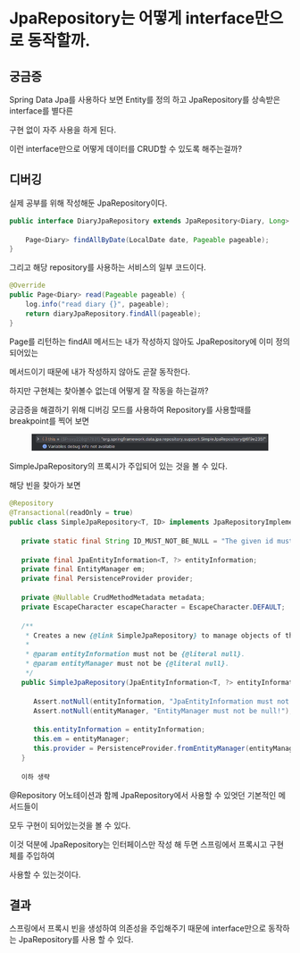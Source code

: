 # JpaRepository는 어떻게 interface만으로 동작할까.

## 궁금증

Spring Data Jpa를 사용하다 보면 Entity를 정의 하고 JpaRepository를 상속받은 interface를 별다른

구현 없이 자주 사용을 하게 된다.

이런 interface만으로 어떻게 데이터를 CRUD할 수 있도록 해주는걸까?



## 디버깅

실제 공부를 위해 작성해둔 JpaRepository이다.

```java
public interface DiaryJpaRepository extends JpaRepository<Diary, Long> {

    Page<Diary> findAllByDate(LocalDate date, Pageable pageable);
}
```

그리고 해당 repository를 사용하는 서비스의 일부 코드이다.

```java
@Override
public Page<Diary> read(Pageable pageable) {
    log.info("read diary {}", pageable);
    return diaryJpaRepository.findAll(pageable);
}
```

Page를 리턴하는 findAll 메서드는 내가 작성하지 않아도 JpaRepository에 이미 정의되어있는&#x20;

메서드이기 때문에 내가 작성하지 않아도 곧잘 동작한다.&#x20;

&#x20;하지만 구현체는 찾아볼수 없는데 어떻게 잘 작동을 하는걸까?

궁금증을 해결하기 위해 디버깅 모드를 사용하여 Repository를 사용할때를 breakpoint를 찍어 보면

<figure><img src="../../.gitbook/assets/image (4).png" alt=""><figcaption></figcaption></figure>

SimpleJpaRepository의 프록시가 주입되어 있는 것을 볼 수 있다.

해당 빈을 찾아가 보면&#x20;

```java
@Repository
@Transactional(readOnly = true)
public class SimpleJpaRepository<T, ID> implements JpaRepositoryImplementation<T, ID> {

   private static final String ID_MUST_NOT_BE_NULL = "The given id must not be null!";

   private final JpaEntityInformation<T, ?> entityInformation;
   private final EntityManager em;
   private final PersistenceProvider provider;

   private @Nullable CrudMethodMetadata metadata;
   private EscapeCharacter escapeCharacter = EscapeCharacter.DEFAULT;

   /**
    * Creates a new {@link SimpleJpaRepository} to manage objects of the given {@link JpaEntityInformation}.
    *
    * @param entityInformation must not be {@literal null}.
    * @param entityManager must not be {@literal null}.
    */
   public SimpleJpaRepository(JpaEntityInformation<T, ?> entityInformation, EntityManager entityManager) {

      Assert.notNull(entityInformation, "JpaEntityInformation must not be null!");
      Assert.notNull(entityManager, "EntityManager must not be null!");

      this.entityInformation = entityInformation;
      this.em = entityManager;
      this.provider = PersistenceProvider.fromEntityManager(entityManager);
   }
                    
   이하 생략
```

@Repository 어노테이션과 함께 JpaRepository에서 사용할 수 있엇던 기본적인 메서드들이&#x20;

모두 구현이 되어있는것을 볼 수 있다.

이것 덕분에 JpaRepository는 인터페이스만 작성 해 두면 스프링에서 프록시고 구현체를 주입하여

사용할 수 있는것이다.



## 결과

스프링에서 프록시 빈을 생성하여 의존성을 주입해주기 때문에 interface만으로 동작하는 JpaRepository를 사용 할 수 있다.
